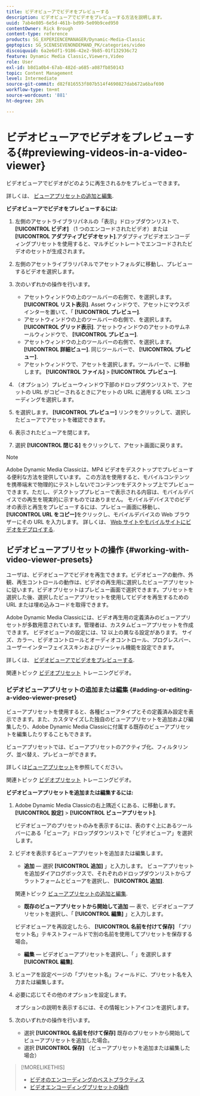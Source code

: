 ```yaml
---
title: ビデオビューアでビデオをプレビューする
description: ビデオビューアでビデオをプレビューする方法を説明します。
uuid: 7ab4e805-6e5d-461b-bd99-5e09b9ced950
contentOwner: Rick Brough
content-type: reference
products: SG_EXPERIENCEMANAGER/Dynamic-Media-Classic
geptopics: SG_SCENESEVENONDEMAND_PK/categories/video
discoiquuid: 6a2e6df1-9186-42e2-9b85-01f132936c72
feature: Dynamic Media Classic,Viewers,Video
role: User
exl-id: b8d1a0b4-67ab-482d-a685-a087fb850143
topic: Content Management
level: Intermediate
source-git-commit: d82f816553f807b514f4690827dab672a6baf690
workflow-type: tm+mt
source-wordcount: '881'
ht-degree: 28%

---
```


# ビデオビューアでビデオをプレビューする{#previewing-videos-in-a-video-viewer}

ビデオビューアでビデオがどのように再生されるかをプレビューできます。

詳しくは、 [ビューアプリセットの追加と編集](application-setup.md#adding_and_editing_viewer_presets).

**ビデオビューアでビデオをプレビューするには:**

1. 左側のアセットライブラリパネルの「表示」ドロップダウンリストで、 **[!UICONTROL ビデオ]** （1 つのエンコードされたビデオ）または **[!UICONTROL アダプティブビデオセット]**.アダプティブビデオエンコーディングプリセットを使用すると、マルチビットレートでエンコードされたビデオのセットが生成されます。
1. 左側のアセットライブラリパネルでアセットフォルダに移動し、プレビューするビデオを選択します。
1. 次のいずれかの操作を行います。

   * アセットウィンドウの上のツールバーの右側で、を選択します。 **[!UICONTROL リスト表示]**. Asset ウィンドウで、アセットにマウスポインターを置いて、「 **[!UICONTROL プレビュー]**.
   * アセットウィンドウの上のツールバーの右側で、を選択します。 **[!UICONTROL グリッド表示]**. アセットウィンドウのアセットのサムネールウィンドウで、 **[!UICONTROL プレビュー]**.
   * アセットウィンドウの上のツールバーの右側で、を選択します。 **[!UICONTROL 詳細ビュー]**. 同じツールバーで、 **[!UICONTROL プレビュー]**.
   * アセットウィンドウで、アセットを選択します。ツールバーで、に移動します。 **[!UICONTROL ファイル]** > **[!UICONTROL プレビュー]**.

1. （オプション）プレビューウィンドウ下部のドロップダウンリストで、アセットの URL がコピーされるときにアセットの URL に適用する URL エンコーディングを選択します。
1. を選択します。 **[!UICONTROL プレビュー]** リンクをクリックして、選択したビューアでアセットを確認できます。
1. 表示されたビューアを閉じます。
1. 選択 **[!UICONTROL 閉じる]** をクリックして、アセット画面に戻ります。

>[!NOTE]
>
>Adobe Dynamic Media Classicは、MP4 ビデオをデスクトップでプレビューする便利な方法を提供しています。 この方法を使用すると、モバイルコンテンツを携帯端末で物理的にテストしないでコンテンツをデスクトップ上でプレビューできます。ただし、デスクトッププレビューで表示される内容は、モバイルデバイスでの再生を現実的に示すものではありません。 モバイルデバイスでのビデオの表示と再生をプレビューするには、プレビュー画面に移動し、 **[!UICONTROL URL をコピー]**&#x200B;をクリックし、モバイルデバイスの Web ブラウザーにその URL を入力します。 詳しくは、 [Web サイトやモバイルサイトにビデオをデプロイする](deploying-video-websites-mobile-sites.md#deploying_video_to_your_websites_and_mobile_sites).

## ビデオビューアプリセットの操作 {#working-with-video-viewer-presets}

ユーザは、ビデオビューアでビデオを再生できます。ビデオビューアの動作、外観、再生コントロールの動作は、ビデオの再生用に選択したビューアプリセットに従います。ビデオプリセットはプレビュー画面で選択できます。プリセットを選択した後、選択したビューアプリセットを使用してビデオを再生するための URL または埋め込みコードを取得できます。

Adobe Dynamic Media Classicには、ビデオ再生用の定義済みのビューアプリセットが多数用意されています。管理者は、カスタムビューアプリセットを作成できます。 ビデオビューアの設定には、12 以上の異なる設定があります。 サイズ、カラー、ビデオコントロールとオーディオコントロール、プログレスバー、ユーザーインターフェイススキンおよびソーシャル機能を設定できます。

詳しくは、 [ビデオビューアでビデオをプレビューする](previewing-videos-video-viewer.md#previewing_videos_in_a_video_viewer).

関連トピック [ビデオプリセット](https://s7d5.scene7.com/s7viewers/html5/VideoViewer.html?videoserverurl=https://s7d5.scene7.com/is/content/&amp;emailurl=https://s7d5.scene7.com/s7/emailFriend&amp;serverUrl=https://s7d5.scene7.com/is/image/&amp;config=Scene7SharedAssets/Universal_HTML5_Video&amp;contenturl=https://s7d5.scene7.com/skins/&amp;asset=S7tutorials/549_video-presets_converted%20renamed_Done-AVS) トレーニングビデオ。

### ビデオビューアプリセットの追加または編集 {#adding-or-editing-a-video-viewer-preset}

ビューアプリセットを使用すると、各種ビューアタイプとその定義済み設定を表示できます。また、カスタマイズした独自のビューアプリセットを追加および編集したり、Adobe Dynamic Media Classicに付属する既存のビューアプリセットを編集したりすることもできます。

ビューアプリセットでは、ビューアプリセットのアクティブ化、フィルタリング、並べ替え、プレビューができます。

詳しくは[ビューアプリセット](application-setup.md#viewer_presets)を参照してください。

関連トピック [ビデオプリセット](https://s7d5.scene7.com/s7viewers/html5/VideoViewer.html?videoserverurl=https://s7d5.scene7.com/is/content/&amp;emailurl=https://s7d5.scene7.com/s7/emailFriend&amp;serverUrl=https://s7d5.scene7.com/is/image/&amp;config=Scene7SharedAssets/Universal_HTML5_Video&amp;contenturl=https://s7d5.scene7.com/skins/&amp;asset=S7tutorials/549_video-presets_converted%20renamed_Done-AVS) トレーニングビデオ。

**ビデオビューアプリセットを追加または編集するには:**

1. Adobe Dynamic Media Classicの右上隅近くにある、に移動します。 **[!UICONTROL 設定]** > **[!UICONTROL ビューアプリセット]**.

   ビデオビューアのプリセットのみを表示するには、表のすぐ上にあるツールバーにある「ビューア」ドロップダウンリストで「ビデオビューア」を選択します。

1. ビデオを表示するビューアプリセットを追加または編集します。

   * **追加**  — 選択 **[!UICONTROL 追加]** 」と入力します。 ビューアプリセットを追加ダイアログボックスで、それぞれのドロップダウンリストからプラットフォームとビューアを選択し、 **[!UICONTROL 追加]**.

   関連トピック [ビューアプリセットの追加と編集](application-setup.md#adding_and_editing_viewer_presets).

   * **既存のビューアプリセットから開始して追加**  — 表で、ビデオビューアプリセットを選択し、「 **[!UICONTROL 編集]** 」と入力します。

   ビデオビューアを再設定したら、 **[!UICONTROL 名前を付けて保存]** 「プリセット名」テキストフィールドで別の名前を使用してプリセットを保存する場合。

   * **編集**  — ビデオビューアプリセットを選択し、「 」を選択します **[!UICONTROL 編集]**.

1. ビューアを設定ページの「プリセット名」フィールドに、プリセット名を入力または編集します。
1. 必要に応じてその他のオプションを設定します。

   オプションの説明を表示するには、その情報ヒントアイコンを選択します。

1. 次のいずれかの操作を行います。

   * 選択 **[!UICONTROL 名前を付けて保存]** 既存のプリセットから開始してビューアプリセットを追加した場合。
   * 選択 **[!UICONTROL 保存]** （ビューアプリセットを追加または編集した場合）

>[!MORELIKETHIS]
>
>* [ビデオのエンコーディングのベストプラクティス](uploading-encoding-videos.md#best_practices_for_video_encoding)
>* [ビデオエンコーディングプリセットの操作](uploading-encoding-videos.md#working_with_video_encoding_presets)
